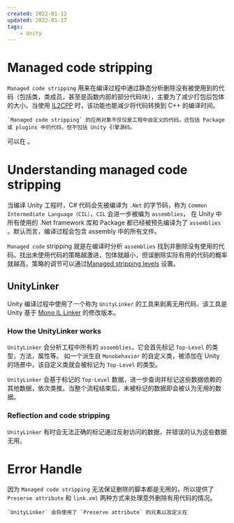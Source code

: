 ```yaml
---
created: 2022-01-12
updated: 2022-01-17
tags:
    - Unity
---
```


# Managed code stripping

`Managed code stripping` 用来在编译过程中通过静态分析删除没有被使用到的代码（包括类，类成员，甚至是函数内部的部分代码块），主要为了减少打包后包体的大小。当使用 [IL2CPP](Unity%20-%20IL2CPP.md) 时，该功能也能减少将代码转换到 C++ 的编译时间。

```ad-tip
`Managed code stripping` 的应用对象不仅仅是工程中自定义的代码，还包括 Package 或 plugins 中的代码，但不包括 Unity 引擎源码。
```

可以在 。

# Understanding managed code stripping

当编译 Unity 工程时，C# 代码会先被编译为 `.Net` 的字节码，称为 `Common Intermediate Language（CIL）`，`CIL` 会进一步被编为 `assemblies`， 在 Unity 中所有使用的 .Net framework 库和 Package 都已经被预先编译为了 `assemblies` 。默认而言，编译过程会包含 assembly 中的所有文件。

`Managed code` stripping 就是在编译时分析 `assemblies` 找到并删除没有使用的代码。找出未使用代码的策略越激进，包体就越小，但误删除实际有用的代码的概率就越高，策略的调节可以通过[Managed stripping levels](../Unity%20-%20PlayerSettings.md#Managed%20stripping%20levels) 设置。

## UnityLinker

Unity 编译过程中使用了一个称为 `UnityLinker` 的工具来剥离无用代码，该工具是 Unity 基于 [Mono IL Linker](https://github.com/mono/linker) 的修改版本。

### How the UnityLinker works

`UnityLinker`  会分析工程中所有的 `assemblies`，它会首先标记 `Top-Level` 的类型，方法，属性等。  如一个派生自 `Monobehavior` 的自定义类，被添加在 Unity 的场景中，该自定义类就会被标记为 `Top-Level` 的类型。

`UnityLinker` 会基于标记的 `Top-Level` 数据，进一步查询并标记这些数据依赖的其他数据，依次类推。当整个流程结束后，未被标记的数据即会被认为无用的数据。

### Reflection and code stripping

`UnityLinker` 有时会无法正确的标记通过反射访问的数据，并错误的认为这些数据无用。

# Error Handle

因为 `Managed code stripping` 无法保证删除的脚本都是无用的，所以提供了 `Preserve attribute` 和 `link.xml` 两种方式来处理意外删除有用代码的情况。

```ad-note
`UnityLinker` 会将使用了 `Preserve attribute` 的元素以及定义在
```